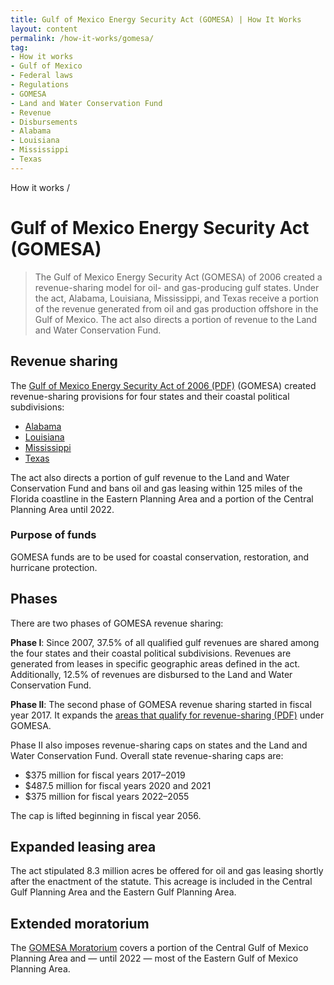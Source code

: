 ```yaml
---
title: Gulf of Mexico Energy Security Act (GOMESA) | How It Works
layout: content
permalink: /how-it-works/gomesa/
tag:
- How it works
- Gulf of Mexico
- Federal laws
- Regulations
- GOMESA
- Land and Water Conservation Fund
- Revenue
- Disbursements
- Alabama
- Louisiana
- Mississippi
- Texas
---
```


<custom-link to="/how-it-works/" className="breadcrumb link-charlie">How it works</custom-link> /
# Gulf of Mexico Energy Security Act (GOMESA)

> The Gulf of Mexico Energy Security Act (GOMESA) of 2006 created a revenue-sharing model for oil- and gas-producing gulf states. Under the act, Alabama, Louisiana, Mississippi, and Texas receive a portion of the revenue generated from oil and gas production offshore in the Gulf of Mexico. The act also directs a portion of revenue to the Land and Water Conservation Fund.

## Revenue sharing
The [Gulf of Mexico Energy Security Act of 2006 (PDF)](https://www.boem.gov/GOMESA/) (GOMESA) created revenue-sharing provisions for four states and their <glossary-term termKey="coastal political subdivision">coastal political subdivisions</glossary-term>:

* [Alabama](/explore/AL/#disbursements)
* [Louisiana](/explore/LA/#disbursements)
* [Mississippi](/explore/MS/#disbursements)
* [Texas](/explore/TX/#disbursements)

The act also directs a portion of gulf revenue to the <glossary-term>Land and Water Conservation Fund</glossary-term> and bans oil and gas leasing within 125 miles of the Florida coastline in the Eastern Planning Area and a portion of the Central Planning Area until 2022.

### Purpose of funds
GOMESA funds are to be used for coastal conservation, restoration, and hurricane protection.

## Phases
There are two phases of GOMESA revenue sharing:

**Phase I**: Since 2007, 37.5% of all qualified gulf revenues are shared among the four states and their coastal political subdivisions. Revenues are generated from leases in specific geographic areas defined in the act. Additionally, 12.5% of revenues are disbursed to the Land and Water Conservation Fund.

**Phase II**: The second phase of GOMESA revenue sharing started in fiscal year 2017. It expands the [areas that qualify for revenue-sharing (PDF)](/downloads/gomesa-map.pdf) under GOMESA.

Phase II also imposes revenue-sharing caps on states and the Land and Water Conservation Fund. Overall state revenue-sharing caps are:

- $375 million for fiscal years 2017–2019
- $487.5 million for fiscal years 2020 and 2021
- $375 million for fiscal years 2022–2055

The cap is lifted beginning in fiscal year 2056.

## Expanded leasing area
The act stipulated 8.3 million acres be offered for oil and gas leasing shortly after the enactment of the statute. This acreage is included in the Central Gulf Planning Area and the Eastern Gulf Planning Area.

## Extended moratorium
The [GOMESA Moratorium](https://www.boem.gov/Areas-Under-Moratoria/) covers a portion of the Central Gulf of Mexico Planning Area and — until 2022 — most of the Eastern Gulf of Mexico Planning Area.
